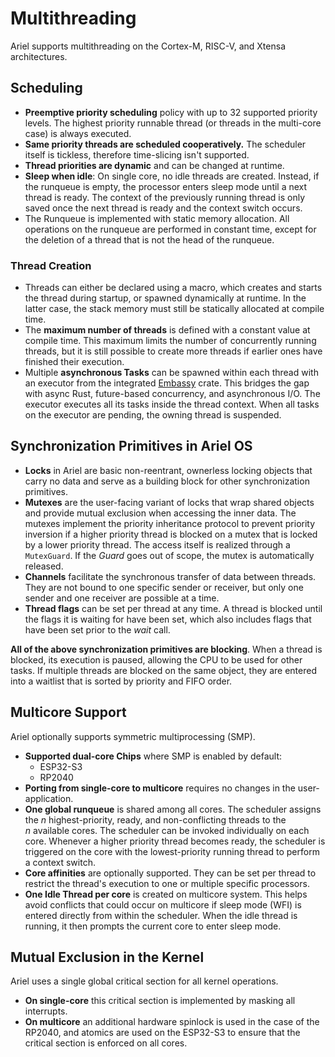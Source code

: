 # Multithreading

Ariel supports multithreading on the Cortex-M, RISC-V, and Xtensa architectures.

## Scheduling

- **Preemptive priority scheduling** policy with up to 32 supported priority levels. The highest priority runnable thread (or threads in the multi-core case) is always executed.
- **Same priority threads are scheduled cooperatively.** The scheduler itself is tickless, therefore time-slicing isn't supported.
- **Thread priorities are dynamic** and can be changed at runtime.
- **Sleep when idle**: On single core, no idle threads are created. Instead, if the runqueue is empty, the processor enters sleep mode until a next thread is ready. The context of the previously running thread is only saved once the next thread is ready and the context switch occurs.
- The Runqueue is implemented with static memory allocation. All operations on the runqueue are performed in constant time, except for the deletion of a thread that is not the head of the runqueue.

### Thread Creation

- Threads can either be declared using a macro, which creates and starts the thread during startup, or spawned dynamically at runtime. In the latter case, the stack memory must still be statically allocated at compile time.
- The **maximum number of threads** is defined with a constant value at compile time. This maximum limits the number of concurrently running threads, but it is still possible to create more threads if earlier ones have finished their execution.
- Multiple **asynchronous Tasks** can be spawned within each thread with an executor from the integrated [Embassy] crate. This bridges the gap with async Rust, future-based concurrency, and asynchronous I/O. The executor executes all its tasks inside the thread context. When all tasks on the executor are pending, the owning thread is suspended.

## Synchronization Primitives in Ariel OS

- **Locks** in Ariel are basic non-reentrant, ownerless locking objects that carry no data and serve as a building block for other synchronization primitives.
- **Mutexes** are the user-facing variant of locks that wrap shared objects and provide mutual exclusion when accessing the inner data.  The mutexes implement the priority inheritance protocol to prevent priority inversion if a higher priority thread is blocked on a mutex that is locked by a lower priority thread. The access itself is realized through a `MutexGuard`. If the _Guard_ goes out of scope, the mutex is automatically released.
- **Channels** facilitate the synchronous transfer of data between threads.  They are not bound to one specific sender or receiver, but only one sender and one receiver are possible at a time.
- **Thread flags** can be set per thread at any time. A thread is blocked until the flags it is waiting for have been set, which also includes flags that have been set prior to the _wait_ call.

**All of the above synchronization primitives are blocking**. When a thread is blocked, its execution is paused, allowing the CPU to be used for other tasks. If multiple threads are blocked on the same object, they are entered into a waitlist that is sorted by priority and FIFO order.

## Multicore Support

Ariel optionally supports symmetric multiprocessing (SMP).
- **Supported dual-core Chips** where SMP is enabled by default:
    - ESP32-S3
    - RP2040
- **Porting from single-core to multicore** requires no changes in the user-application.
- **One global runqueue** is shared among all cores. The scheduler assigns the _n_ highest-priority, ready, and non-conflicting threads to the _n_ available cores. The scheduler can be invoked individually on each core. Whenever a higher priority thread becomes ready, the scheduler is triggered on the core with the lowest-priority running thread to perform a context switch.
- **Core affinities** are optionally supported. They can be set per thread to restrict the thread's execution to one or multiple specific processors.
- **One Idle Thread per core** is created on multicore system. This helps avoid conflicts that could occur on multicore if sleep mode (WFI) is entered directly from within the scheduler. When the idle thread is running, it then prompts the current core to enter sleep mode.

## Mutual Exclusion in the Kernel

Ariel uses a single global critical section for all kernel operations.
- **On single-core** this critical section is implemented by masking all interrupts.
- **On multicore** an additional hardware spinlock is used in the case of the RP2040, and atomics are used on the ESP32-S3 to ensure that the critical section is enforced on all cores.

[Embassy]: https://embassy.dev/
